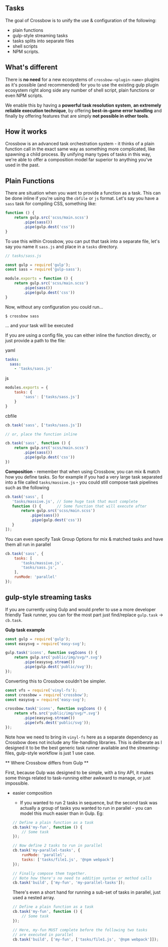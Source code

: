 ## Tasks

The goal of Crossbow is to unify the use & configuration of the following:

- plain functions
- gulp-style streaming tasks
- tasks splits into separate files
- shell scripts
- NPM scripts.

## What's different

There is **no need** for a new ecosystems of `crossbow-<plugin-name>` plugins
as it's possible (and recommended) for you to use the existing gulp plugin
ecosystem right along side any number of shell script, plain functions or even NPM scripts.

We enable this by having a **powerful task resolution system**, **an extremely reliable 
execution technique**, by offering **best-in-game error handling** and finally by offering features
that are simply **not possible in other tools**.
  

## How it works

Crossbow is an advanced task orchestration system - it thinks of a plain function 
call in the exact same way as something more complicated, like spawning a child
process. By unifying many types of tasks in this way, we're able to offer a composition model
far superior to anything you've used in the past.

## Plain Functions

There are situation when you want to provide a function as a task. This can be done inline if you're
using the `cbfile` or `js` format. Let's say you have a `sass` task for compiling CSS, something like:

```js
function () {
    return gulp.src('scss/main.scss')
        .pipe(sass())
        .pipe(gulp.dest('css'))
}
```

To use this within Crossbow, you can put that task into a separate file, let's say you name it `sass.js`
 and place in a `tasks` directory.


```js
// tasks/sass.js

const gulp = require('gulp');
const sass = require('gulp-sass');

module.exports = function () {
    return gulp.src('scss/main.scss')
        .pipe(sass())
        .pipe(gulp.dest('css'))
}
```

Now, without any configuration you could run...

```
$ crossbow sass
```

... and your task will be executed

If you are using a config file, you can either inline the function directly, or just provide a path
to the file:

yaml
```yaml
tasks:
  sass:
    - 'tasks/sass.js'
```

js
```js
modules.exports = {
    tasks: {
        'sass': ['tasks/sass.js']
    }
}
```

cbfile

```js
cb.task('sass', ['tasks/sass.js'])

// or, place the function inline

cb.task('sass', function () {
    return gulp.src('scss/main.scss')
        .pipe(sass())
        .pipe(gulp.dest('css'))
})
```

**Composition** - remember that when using Crossbow, you can mix & match how you
define tasks. So for example if you had a very large task separated into a file
called `tasks/massive.js` - you could still compose task pipelines such as the following

```js
cb.task('sass', [
   'tasks/massive.js', // Some huge task that must complete
   function () {       // Some function that will execute after
       return gulp.src('scss/main.scss')
           .pipe(sass())
           .pipe(gulp.dest('css'))
   }
]);
```

You can even specify Task Group Options for mix & matched tasks and have them all
run in parallel

```js
cb.task('sass', {
    tasks: [
       'tasks/massive.js',
       'tasks/sass.js',
    ],
    runMode: 'parallel'
});
```

## gulp-style streaming tasks

If you are currently using Gulp and would prefer to use a more developer friendly Task runner, you can
for the most part just find/replace `gulp.task` -> `cb.task`.

**Gulp task example**

```js
const gulp = require('gulp');
const easysvg = require('easy-svg');

gulp.task('icons', function svgIcons () {
    return gulp.src('public/img/svg/*.svg')
        .pipe(easysvg.stream())
        .pipe(gulp.dest('public/svg'));
});
```

Converting this to Crossbow couldn't be simpler.

```js
const vfs = require('vinyl-fs');
const crossbow = require('crossbow');
const easysvg = require('easy-svg');

crossbow.task('icons', function svgIcons () {
    return vfs.src('public/img/svg/*.svg')
        .pipe(easysvg.stream())
        .pipe(vfs.dest('public/svg'));
});
```

Note how we need to bring in `vinyl-fs` here as a separate dependency
as Crossbow does not include any file-handling libraries. This is deliberate
as I designed it to be the best generic task runner available and the
streaming-files, gulp-style workflow is just 1 use case.

** Where Crossbow differs from Gulp **

First, because Gulp was designed to be simple, with a tiny API, it makes
some things related to task-running either awkward to manage, or just
impossible.

- easier composition
    - If you wanted to run 2 tasks in sequence, but the second task
    was actually a group of tasks you wanted to run in parallel - you
    can model this much easier than in Gulp. Eg:

    ```js
    // Define a plain function as a task
    cb.task('my-fun', function () {
        // Some task
    });

    // Now define 2 tasks to run in parallel
    cb.task('my-parallel-tasks', {
        runMode: 'parallel',
        tasks: ['tasks/file1.js', '@npm webpack']
    });

    // Finally compose them together.
    // Note how there's no need to addition syntax or method calls
    cb.task('build', ['my-fun', 'my-parallel-tasks']);
    ```
    There's even a short hand for running a sub-set of tasks in parallel, just
    used a nested array.

    ```js
    // Define a plain function as a task
    cb.task('my-fun', function () {
        // Some task
    });

    // Here, my-fun MUST complete before the following two tasks
    // are executed in parallel
    cb.task('build', ['my-fun', ['tasks/file1.js', '@npm webpack']]);
    ```